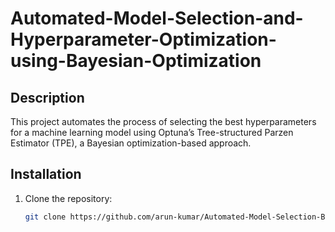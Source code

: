 # Automated-Model-Selection-and-Hyperparameter-Optimization-using-Bayesian-Optimization
## Description
This project automates the process of selecting the best hyperparameters for a machine learning model using Optuna’s Tree-structured Parzen Estimator (TPE), a Bayesian optimization-based approach.


## Installation
1. Clone the repository:
   ```bash
   git clone https://github.com/arun-kumar/Automated-Model-Selection-Bayesian-Optimization.git
